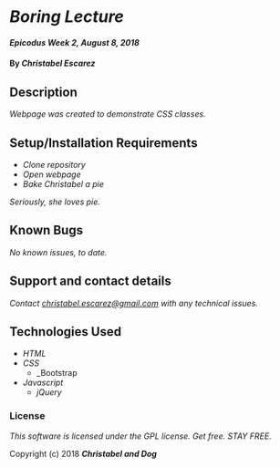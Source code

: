 # _Boring Lecture_

#### _Epicodus Week 2, August 8, 2018_

#### By _**Christabel Escarez**_

## Description

_Webpage was created to demonstrate CSS classes._

## Setup/Installation Requirements

* _Clone repository_
* _Open webpage_
* _Bake Christabel a pie_

_Seriously, she loves pie._

## Known Bugs

_No known issues, to date._

## Support and contact details

_Contact christabel.escarez@gmail.com with any technical issues._

## Technologies Used

* _HTML_
* _CSS_
  * _Bootstrap
* _Javascript_
  * _jQuery_

### License

*This software is licensed under the GPL license.  Get free. STAY FREE.*

Copyright (c) 2018 **_Christabel and Dog_**
